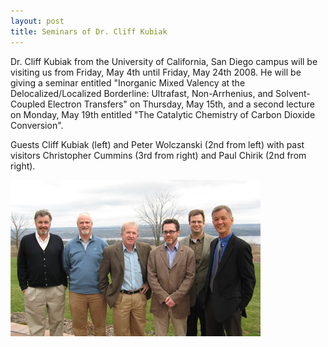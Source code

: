 ```yaml
---
layout: post
title: Seminars of Dr. Cliff Kubiak
---
```


Dr. Cliff Kubiak from the University of California, San Diego campus will be visiting us from Friday, May 4th until Friday, May 24th 2008. 
He will be giving a seminar entitled "Inorganic Mixed Valency at the Delocalized/Localized Borderline:  Ultrafast, Non-Arrhenius, and Solvent-Coupled Electron Transfers" on Thursday, May 15th, and a second lecture on Monday, May 19th entitled "The Catalytic Chemistry of Carbon Dioxide Conversion".


Guests Cliff Kubiak (left) and Peter Wolczanski (2nd from left) with past visitors Christopher Cummins (3rd from right) and Paul Chirik (2nd from right). 

![Guests Cliff Kubiak (left) and Peter Wolczanski (2nd from left) with past visitors Christopher Cummins (3rd from right) and Paul Chirik (2nd from right)](img/Kubiak.JPG)